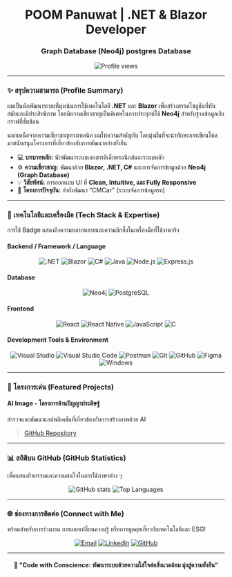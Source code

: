 <h1 align="center">POOM Panuwat | .NET & Blazor Developer</h1>
<h3 align="center">Graph Database (Neo4j) postgres Database</h3>

<p align="center">
  <img src="https://komarev.com/ghpvc/?username=ahpoom&color=brightgreen&style=for-the-badge" alt="Profile views" />
</p>

---

### ✨ สรุปความสามารถ (Profile Summary)

ผมเป็นนักพัฒนาระบบที่มุ่งเน้นการใช้เทคโนโลยี **.NET** และ **Blazor** เพื่อสร้างสรรค์โซลูชันที่ทันสมัยและมีประสิทธิภาพ โดยมีความเชี่ยวชาญเป็นพิเศษในการประยุกต์ใช้ **Neo4j** สำหรับฐานข้อมูลเชิงกราฟที่ซับซ้อน

นอกเหนือจากความเชี่ยวชาญทางเทคนิค ผมให้ความสำคัญกับ โดยมุ่งมั่นที่จะนำทักษะการเขียนโค้ดมาสนับสนุนโครงการที่เกี่ยวข้องกับการพัฒนาอย่างยั่งยืน

- 💻 **บทบาทหลัก:** นักพัฒนาระบบเอกสารอิเล็กทรอนิกส์และระบบหลัก
- ⚙️ **ความเชี่ยวชาญ:** พัฒนาด้วย **Blazor, .NET, C#** และการจัดการข้อมูลด้วย **Neo4j (Graph Database)**
- 💡 **วิสัยทัศน์:** การออกแบบ UI ที่ **Clean, Intuitive, และ Fully Responsive**
- 🚀 **โครงการปัจจุบัน:** กำลังพัฒนา “CMCar” (ระบบจัดการข้อมูลรถ)

---

### 🧠 เทคโนโลยีและเครื่องมือ (Tech Stack & Expertise)

การใช้ Badge แสดงถึงความหลากหลายและความลึกซึ้งในเครื่องมือที่ใช้งานจริง

#### **Backend / Framework / Language**
<p align="center">
  <img src="https://img.shields.io/badge/.NET-512BD4?style=for-the-badge&logo=dotnet&logoColor=white" alt=".NET" />
  <img src="https://img.shields.io/badge/Blazor-5C2D91?style=for-the-badge&logo=blazor&logoColor=white" alt="Blazor" />
  <img src="https://img.shields.io/badge/C%23-239120?style=for-the-badge&logo=c-sharp&logoColor=white" alt="C#" />
  <img src="https://img.shields.io/badge/Java-007396?style=for-the-badge&logo=java&logoColor=white" alt="Java" />
  <img src="https://img.shields.io/badge/Node.js-339933?style=for-the-badge&logo=node.js&logoColor=white" alt="Node.js" />
  <img src="https://img.shields.io/badge/Express.js-000000?style=for-the-badge&logo=express&logoColor=white" alt="Express.js" />
</p>

#### **Database**
<p align="center">
  <img src="https://img.shields.io/badge/Neo4j-008CC1?style=for-the-badge&logo=neo4j&logoColor=white" alt="Neo4j" />
  <img src="https://img.shields.io/badge/PostgreSQL-336791?style=for-the-badge&logo=postgresql&logoColor=white" alt="PostgreSQL" />
</p>

#### **Frontend**
<p align="center">
  <img src="https://img.shields.io/badge/React-20232A?style=for-the-badge&logo=react&logoColor=61DAFB" alt="React" />
  <img src="https://img.shields.io/badge/React_Native-20232A?style=for-the-badge&logo=react&logoColor=61DAFB" alt="React Native" />
  <img src="https://img.shields.io/badge/JavaScript-F7DF1E?style=for-the-badge&logo=javascript&logoColor=black" alt="JavaScript" />
  <img src="https://img.shields.io/badge/C-00599C?style=for-the-badge&logo=c&logoColor=white" alt="C" />
</p>

#### **Development Tools & Environment**
<p align="center">
  <img src="https://img.shields.io/badge/Visual%20Studio-5C2D91?style=for-the-badge&logo=visualstudio&logoColor=white" alt="Visual Studio" />
  <img src="https://img.shields.io/badge/Visual%20Studio%20Code-0078d7?style=for-the-badge&logo=visual-studio-code&logoColor=white" alt="Visual Studio Code" />
  <img src="https://img.shields.io/badge/Postman-FF6C37?style=for-the-badge&logo=postman&logoColor=white" alt="Postman" />
  <img src="https://img.shields.io/badge/Git-F05032?style=for-the-badge&logo=git&logoColor=white" alt="Git" />
  <img src="https://img.shields.io/badge/GitHub-181717?style=for-the-badge&logo=github&logoColor=white" alt="GitHub" />
  <img src="https://img.shields.io/badge/Figma-F24E1E?style=for-the-badge&logo=figma&logoColor=white" alt="Figma" />
  <img src="https://img.shields.io/badge/Windows-0078D6?style=for-the-badge&logo=windows&logoColor=white" alt="Windows" />
</p>

---
### 📂 โครงการเด่น (Featured Projects)

#### **AI Image - โครงการด้านปัญญาประดิษฐ์**
สำรวจและพัฒนาแอปพลิเคชันที่เกี่ยวข้องกับการสร้างภาพด้วย AI
> [GitHub Repository](https://github.com/panuwatbuapetch/AI-Image)
---

### 📊 สถิติบน GitHub (GitHub Statistics)

เพื่อแสดงกิจกรรมและความสนใจในการใช้ภาษาต่าง ๆ

<p align="center">
  <img src="https://github-readme-stats.vercel.app/api?username=panuwatbuapetch&show_icons=true&theme=tokyonight&hide_border=true" alt="GitHub stats" />
  <img src="https://github-readme-stats.vercel.app/api/top-langs/?username=panuwatbuapetch&layout=compact&theme=tokyonight&hide_border=true" alt="Top Languages" />
</p>

---

### 🌐 ช่องทางการติดต่อ (Connect with Me)

พร้อมสำหรับการร่วมงาน การแลกเปลี่ยนความรู้ หรือการพูดคุยเกี่ยวกับเทคโนโลยีและ ESG!

<p align="center">
  <a href="mailto:poompoom11234567@gmail.com"><img src="https://img.shields.io/badge/Email-poompoom11234567@gmail.com-red?style=for-the-badge&logo=gmail&logoColor=white" alt="Email" /></a>
  <a href="https://linkedin.com/in/ภานุวัฒน์-บัวเพชร-ahpoom-aiya-95831a285"><img src="https://img.shields.io/badge/LinkedIn-ภานุวัฒน์-บัวเพชร-blue?style=for-the-badge&logo=linkedin&logoColor=white" alt="LinkedIn" /></a>
  <a href="https://github.com/ahpoom"><img src="https://img.shields.io/badge/GitHub-ahpoom-black?style=for-the-badge&logo=github&logoColor=white" alt="GitHub" /></a>
</p>

---

<h4 align="center">
  🌱 "Code with Conscience: พัฒนาระบบด้วยความใส่ใจต่อสิ่งแวดล้อม มุ่งสู่ความยั่งยืน" 
</h4>
